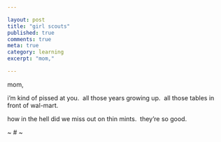 ```yaml
---

layout: post
title: "girl scouts"
published: true
comments: true
meta: true
category: learning
excerpt: "mom,"

---
```


mom,

i’m kind of pissed at you.  all those years growing up.  all those tables in front of wal-mart.

how in the hell did we miss out on thin mints.  they’re so good.

~ # ~